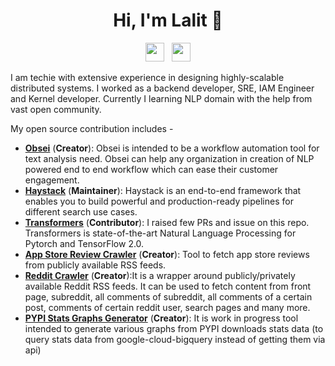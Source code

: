 <h1 align="center">Hi, I'm Lalit 👋</h1>
<p align='center'>
<a href="https://twitter.com/PagariaLalit"><img height="30" src="https://github.com/WaylonWalker/WaylonWalker/blob/main/icon/twitter.png?raw=true"></a>&nbsp;&nbsp;
<a href="https://www.linkedin.com/in/lalitpagaria/"><img height="30" src="https://github.com/WaylonWalker/WaylonWalker/blob/main/icon/linkedin.png?raw=true"></a>
</p>

I am techie with extensive experience in designing highly-scalable distributed systems. I worked as a backend developer, SRE, IAM Engineer and Kernel developer. Currently I learning NLP domain with the help from vast open community.


My open source contribution includes -
- [**Obsei**](https://github.com/lalitpagaria/obsei) (**Creator**): Obsei is intended to be a workflow automation tool for text analysis need. Obsei can help any organization in creation of NLP powered end to end workflow which can ease their customer engagement.
- [**Haystack**](https://github.com/deepset-ai/haystack) (**Maintainer**): Haystack is an end-to-end framework that enables you to build powerful and production-ready pipelines for different search use cases.
- [**Transformers**](https://github.com/huggingface/transformers) (**Contributor**): I raised few PRs and issue on this repo. Transformers is state-of-the-art Natural Language Processing for Pytorch and TensorFlow 2.0.
- [**App Store Review Crawler**](https://github.com/lalitpagaria/app_store_reviews_reader) (**Creator**): Tool to fetch app store reviews from publicly available RSS feeds.
- [**Reddit Crawler**](https://github.com/lalitpagaria/reddit-rss-reader) (**Creator**):It is a wrapper around publicly/privately available Reddit RSS feeds. It can be used to fetch content from front page, subreddit, all comments of subreddit, all comments of a certain post, comments of certain reddit user, search pages and many more.
- [**PYPI Stats Graphs Generator**](https://github.com/lalitpagaria/pypi-stats-graphs) (**Creator**): It is work in progress tool intended to generate various graphs from PYPI downloads stats data (to query stats data from google-cloud-bigquery instead of getting them via api)
